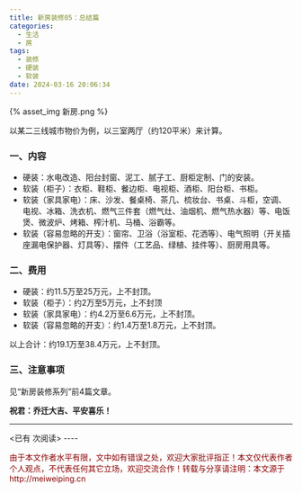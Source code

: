 ```yaml
---
title: 新房装修05：总结篇
categories:
  - 生活
  - 房
tags:
  - 装修
  - 硬装
  - 软装
date: 2024-03-16 20:06:34
---
```


{% asset_img 新房.png %} 

以某二三线城市物价为例，以三室两厅（约120平米）来计算。

### 一、内容
- 硬装：水电改造、阳台封窗、泥工、腻子工、厨柜定制、门的安装。
- 软装（柜子）：衣柜、鞋柜、餐边柜、电视柜、酒柜、阳台柜、书柜。
- 软装（家具家电）：床、沙发、餐桌椅、茶几、梳妆台、书桌、斗柜，空调、电视、冰箱、洗衣机、燃气三件套（燃气灶、油烟机、燃气热水器）等、电饭煲、微波炉、烤箱、榨汁机、马桶、浴霸等。
- 软装（容易忽略的开支）：窗帘、卫浴（浴室柜、花洒等）、电气照明（开关插座漏电保护器、灯具等）、摆件（工艺品、绿植、挂件等）、厨房用具等。

### 二、费用
- 硬装：约11.5万至25万元，上不封顶。
- 软装（柜子）：约2万至5万元，上不封顶
- 软装（家具家电）：约4.2万至6.6万元，上不封顶。
- 软装（容易忽略的开支）：约1.4万至1.8万元，上不封顶。

以上合计：约19.1万至38.4万元，上不封顶。

### 三、注意事项
见“新房装修系列”前4篇文章。

**祝君：乔迁大吉、平安喜乐！**

----
<span id="busuanzi_container_page_pv">
<已有 <span id="busuanzi_value_page_pv"></span> 次阅读>
</span>
----

<p style="color:darkred"> 由于本文作者水平有限，文中如有错误之处，欢迎大家批评指正！本文仅代表作者个人观点，不代表任何其它立场，欢迎交流合作！转载与分享请注明：本文源于 http://meiweiping.cn </p>
